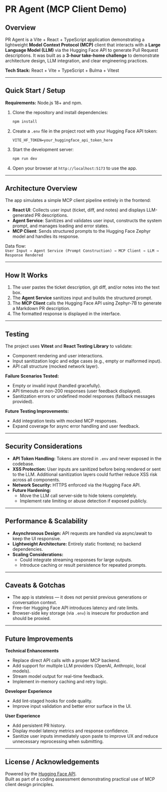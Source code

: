 # PR Agent (MCP Client Demo)

## Overview

PR Agent is a Vite + React + TypeScript application demonstrating a lightweight **Model Context Protocol (MCP)** client that interacts with a **Large Language Model (LLM)** via the Hugging Face API to generate Pull Request descriptions. It was built as a **3-hour take-home challenge** to demonstrate architecture design, LLM integration, and clear engineering practices.

**Tech Stack:** React + Vite + TypeScript + Bulma + Vitest

---

## Quick Start / Setup

**Requirements:** Node.js 18+ and npm.

1. Clone the repository and install dependencies:
   ```bash
   npm install
   ```

2. Create a `.env` file in the project root with your Hugging Face API token:
   ```
   VITE_HF_TOKEN=your_huggingface_api_token_here
   ```

3. Start the development server:
   ```bash
   npm run dev
   ```

4. Open your browser at `http://localhost:5173` to use the app.

---

## Architecture Overview

The app simulates a simple MCP client pipeline entirely in the frontend:

- **React UI**: Collects user input (ticket, diff, and notes) and displays LLM-generated PR descriptions.
- **Agent Service**: Sanitizes and validates user input, constructs the system prompt, and manages loading and error states.
- **MCP Client**: Sends structured prompts to the Hugging Face Zephyr model and handles its response.

Data flow:  
`User Input → Agent Service (Prompt Construction) → MCP Client → LLM → Response Rendered`

---

## How It Works

1. The user pastes the ticket description, git diff, and/or notes into the text box.
2. The **Agent Service** sanitizes input and builds the structured prompt.
3. The **MCP Client** calls the Hugging Face API using Zephyr-7B to generate a Markdown PR description.
4. The formatted response is displayed in the interface.

---

## Testing

The project uses **Vitest** and **React Testing Library** to validate:
- Component rendering and user interactions.
- Input sanitization logic and edge cases (e.g., empty or malformed input).
- API call structure (mocked network layer).

**Failure Scenarios Tested:**
- Empty or invalid input (handled gracefully).
- API timeouts or non-200 responses (user feedback displayed).
- Sanitization errors or undefined model responses (fallback messages provided).

**Future Testing Improvements:**
- Add integration tests with mocked MCP responses.
- Expand coverage for async error handling and user feedback.

---

## Security Considerations

- **API Token Handling:** Tokens are stored in `.env` and never exposed in the codebase.
- **XSS Protection:** User inputs are sanitized before being rendered or sent to the LLM. Additional sanitization layers could further reduce XSS risk across all components.
- **Network Security:** HTTPS enforced via the Hugging Face API.
- **Future Hardening:**
  - Move the LLM call server-side to hide tokens completely.
  - Implement rate limiting or abuse detection if exposed publicly.

---

## Performance & Scalability

- **Asynchronous Design:** API requests are handled via async/await to keep the UI responsive.
- **Lightweight Architecture:** Entirely static frontend; no backend dependencies.
- **Scaling Considerations:**
  - Could integrate streaming responses for large outputs.
  - Introduce caching or result persistence for repeated prompts.

---

## Caveats & Gotchas

- The app is stateless — it does not persist previous generations or conversation context.
- Free-tier Hugging Face API introduces latency and rate limits.
- Browser-side key storage (via `.env`) is insecure for production and should be proxied.

---

## Future Improvements

**Technical Enhancements**
- Replace direct API calls with a proper MCP backend.
- Add support for multiple LLM providers (OpenAI, Anthropic, local models).
- Stream model output for real-time feedback.
- Implement in-memory caching and retry logic.

**Developer Experience**
- Add lint-staged hooks for code quality.
- Improve input validation and better error surface in the UI.

**User Experience**
- Add persistent PR history.
- Display model latency metrics and response confidence.
- Sanitize user inputs immediately upon paste to improve UX and reduce unnecessary reprocessing when submitting.

---

## License / Acknowledgements

Powered by the [Hugging Face API](https://huggingface.co/docs/api-inference/index).  
Built as part of a coding assessment demonstrating practical use of MCP client design principles.
